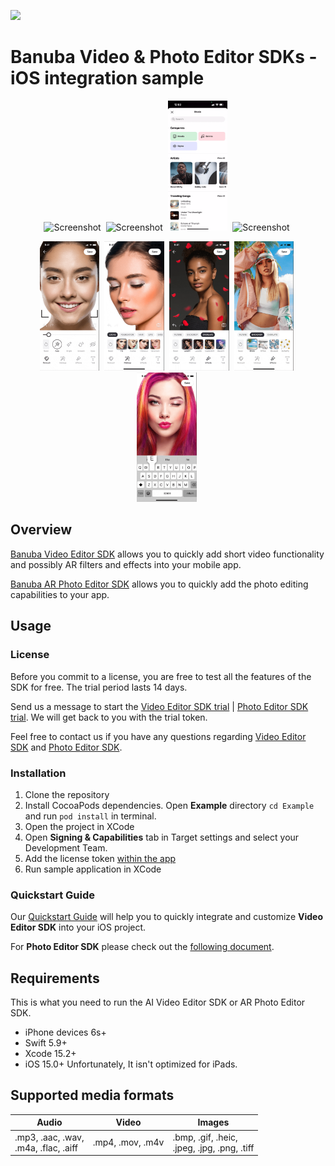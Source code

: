[![](https://www.banuba.com/hubfs/Banuba_November2018/Images/Banuba%20SDK.png)](https://www.banuba.com/video-editor-sdk)
# Banuba Video & Photo Editor SDKs - iOS integration sample
<p align="center">
<img src="mdDocs/gif/camera_preview.gif" alt="Screenshot" width="19%" height="auto" class="docs-screenshot"/>&nbsp;
<img src="mdDocs/gif/pip_preview.gif" alt="Screenshot" width="19%" height="auto" class="docs-screenshot"/>&nbsp;
<img src="mdDocs/gif/audio_browser.gif" alt="Screenshot" width="19%" height="auto" class="docs-screenshot"/>&nbsp;
<img src="mdDocs/gif/gif_background.gif" alt="Screenshot" width="19%" height="auto" class="docs-screenshot"/>&nbsp;
</p>
<p align="center">
<img src="mdDocs/gif/PE_UI_retouch.gif" alt="Screenshot" width="19%" height="auto" class="docs-screenshot"/>&nbsp;
<img src="mdDocs/gif/PE_UI_make.gif" alt="Screenshot" width="19%" height="auto" class="docs-screenshot"/>&nbsp;
<img src="mdDocs/gif/PE_UI_overlays.gif" alt="Screenshot" width="19%" height="auto" class="docs-screenshot"/>&nbsp;
<img src="mdDocs/gif/PE_UI_backdrops.gif" alt="Screenshot" width="19%" height="auto" class="docs-screenshot"/>&nbsp;
<img src="mdDocs/gif/PE_UI_text.gif" alt="Screenshot" width="19%" height="auto" class="docs-screenshot"/>&nbsp;
</p>

## Overview
[Banuba Video Editor SDK](https://www.banuba.com/video-editor-sdk) allows you to quickly add short video functionality and possibly AR filters and effects into your mobile app.

[Banuba AR Photo Editor SDK](https://www.banuba.com/photo-editor-sdk) allows you to quickly add the photo editing capabilities to your app. 
## Usage
### License
Before you commit to a license, you are free to test all the features of the SDK for free. The trial period lasts 14 days. 

Send us a message to start the [Video Editor SDK trial](https://www.banuba.com/video-editor-sdk#form) | [Photo Editor SDK trial](https://www.banuba.com/photo-editor-sdk#form). We will get back to you with the trial token.

Feel free to contact us if you have any questions regarding [Video Editor SDK](https://www.banuba.com/support) and [Photo Editor SDK](https://www.banuba.com/support).
### Installation
1. Clone the repository
2. Install CocoaPods dependencies. Open **Example** directory ```cd Example``` and run ```pod install``` in terminal.
3. Open the project in XCode
4. Open **Signing & Capabilities** tab in Target settings and select your Development Team.
5. Add the license token [within the app](/Example/Example/AppDelegate.swift#L9)
6. Run sample application in XCode
### Quickstart Guide
Our [Quickstart Guide](https://docs.banuba.com/ve-pe-sdk/docs/ios/requirements) will help you to quickly integrate and customize **Video Editor SDK** into your iOS project.

For **Photo Editor SDK** please check out the [following document](https://docs.banuba.com/ve-pe-sdk/docs/ios/pe-requirements).
## Requirements
This is what you need to run the AI Video Editor SDK or AR Photo Editor SDK.
- iPhone devices 6s+
- Swift 5.9+
- Xcode 15.2+
- iOS 15.0+
  Unfortunately, It isn't optimized for iPads.
## Supported media formats
| Audio      | Video      | Images      |
| ---------- | ---------  | ----------- |
|.mp3, .aac, .wav, <br>.m4a, .flac, .aiff |.mp4, .mov, .m4v| .bmp, .gif, .heic, <br>.jpeg, .jpg, .png, .tiff